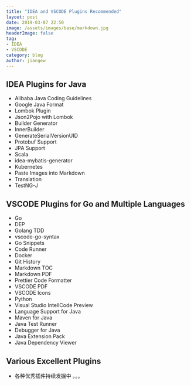 ```yaml
---
title: "IDEA and VSCODE Plugins Recommended"
layout: post
date: 2019-03-07 22:50
image: /assets/images/base/markdown.jpg
headerImage: false
tag:
- IDEA
- VSCODE
category: blog
author: jiangew
---
```


## IDEA Plugins for Java
* Alibaba Java Coding Guidelines
* Google Java Format
* Lombok Plugin
* Json2Pojo with Lombok
* Builder Generator
* InnerBuilder
* GenerateSerialVersionUID
* Protobuf Support
* JPA Support
* Scala
* idea-mybatis-generator
* Kubernetes
* Paste Images into Markdown
* Translation
* TestNG-J

## VSCODE Plugins for Go and Multiple Languages
* Go
* DEP
* Golang TDD
* vscode-go-syntax
* Go Snippets
* Code Runner
* Docker
* Git History
* Markdown TOC
* Markdown PDF
* Prettier Code Formatter
* VSCODE PDF
* VSCODE Icons
* Python
* Visual Studio IntellCode Preview
* Language Support for Java
* Maven for Java
* Java Test Runner
* Debugger for Java
* Java Extension Pack
* Java Dependency Viewer

## Various Excellent Plugins
* 各种优秀插件持续发掘中 。。。

